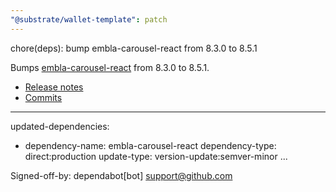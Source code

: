 ```yaml
---
"@substrate/wallet-template": patch
---
```


chore(deps): bump embla-carousel-react from 8.3.0 to 8.5.1

Bumps [embla-carousel-react](https://github.com/davidjerleke/embla-carousel) from 8.3.0 to 8.5.1.
- [Release notes](https://github.com/davidjerleke/embla-carousel/releases)
- [Commits](https://github.com/davidjerleke/embla-carousel/compare/v8.3.0...v8.5.1)

---
updated-dependencies:
- dependency-name: embla-carousel-react
  dependency-type: direct:production
  update-type: version-update:semver-minor
...

Signed-off-by: dependabot[bot] <support@github.com>
